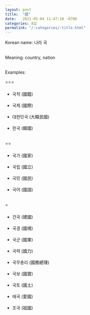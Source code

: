 ```yaml
---
layout: post
title:  "國"
date:   2021-05-04 11:47:10 -0700
categories: 8급
permalink: "/:categories/:title.html"
---
```


Korean name: 나라 국 <br><br>

Meaning: country, nation <br><br>

Examples:

⭐⭐⭐
* 국적 (國籍) <br><br>
* 국제 (國際) <br><br>
* 대한민국 (大韓民國) <br><br>
* 한국 (韓國) <br><br>

⭐⭐
* 국가 (國家) <br><br>
* 국립 (國立) <br><br>
* 국민 (國民) <br><br>
* 국어 (國語) <br><br>

⭐
* 건국 (建國) <br><br>
* 국경 (國境) <br><br>
* 국군 (國軍) <br><br>
* 국력 (國力) <br><br>
* 국무총리 (國務總理) <br><br>
* 국보 (國寶) <br><br>
* 국토 (國土) <br><br>
* 애국 (愛國) <br><br>
* 조국 (祖國) <br><br>